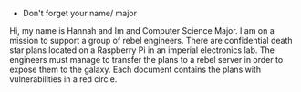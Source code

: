 - Don't forget your name/ major 

Hi, my name is Hannah and Im and Computer Science Major. I am on a mission to support a group of rebel engineers. There are confidential death star plans located on a Raspberry Pi in an imperial electronics lab. The engineers must manage to transfer the plans to a rebel server in order to expose them to the galaxy. Each document contains the plans with vulnerabilities in a red circle. 